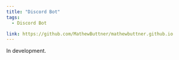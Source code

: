 ```yaml
---
title: "Discord Bot"
tags:
  - Discord Bot

link: https://github.com/MathewButtner/mathewbuttner.github.io
---
```

In development.
